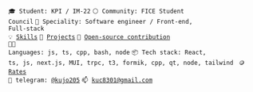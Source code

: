 <code>🎓 Student: KPI / IM-22</code>
<code>⚪ Community: FICE Student Council</code>
<code>👷 Speciality: Software engineer / Front-end, Full-stack </code><br>
<code>💡 [Skills](SKILLS.md)</code>
<code>🧻 [Projects](PROJECTS.md)</code>
<code>👀 [Open-source contribution](CONTRIBUTION.md)</code><br>
<code>🧑‍💻 Languages: js, ts, cpp, bash, node</code>
<code>📦 Tech stack: React, ts, js, next.js, MUI, trpc, t3, formik, cpp, qt, node, tailwind </code>
<code>🪙 [Rates](RATES.md)</code><br>
<code>💬 telegram: [@kujo205](https://telegram.me/kujo005)</code>
<code>📫 kuc8301@gmail.com</code>
